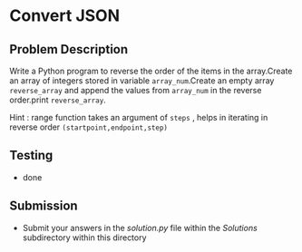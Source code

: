 # Convert JSON 

## Problem Description 
Write a Python program to reverse the order of the items in the array.Create an array of integers stored in variable `array_num`.Create an empty array `reverse_array` and append the values from `array_num` in the reverse order.print `reverse_array`.

Hint : range function takes an argument of `steps` , helps in iterating in reverse order 
`(startpoint,endpoint,step)`

## Testing
* done

## Submission
* Submit your answers in the *solution.py* file within the *Solutions* subdirectory within this directory